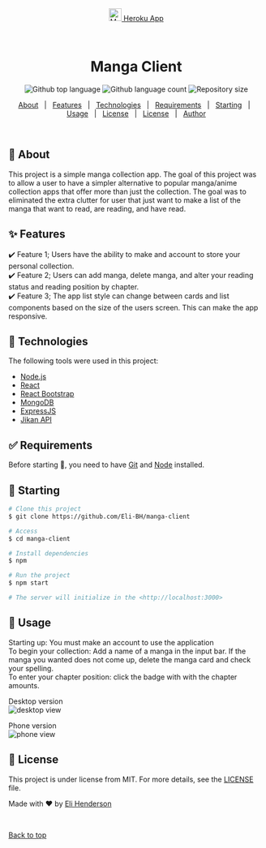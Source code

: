 <div align="center" id="top"> 
  <a href="https://yourmanga.herokuapp.com"><img width="25px" src="https://thumbs.gfycat.com/AnchoredLikableBedbug-size_restricted.gif" alt="Manga Client" /> Heroku App</a>

&#xa0;

  <!-- <a href="https://yourmanga.herokuapp.com">Demo</a> -->
</div>
<h1 align="center">Manga Client</h1>

<p align="center">
  <img alt="Github top language" src="https://img.shields.io/github/languages/top/Eli-BH/manga-list-client?color=56BEB8">

  <img alt="Github language count" src="https://img.shields.io/github/languages/count/Eli-BH/manga-list-client?color=56BEB8">

  <img alt="Repository size" src="https://img.shields.io/github/repo-size/Eli-BH/manga-list-client?color=56BEB8">

  <!-- <img alt="Github issues" src="https://img.shields.io/github/issues/{{YOUR_GITHUB_USERNAME}}/manga-client?color=56BEB8" /> -->

  <!-- <img alt="Github forks" src="https://img.shields.io/github/forks/{{YOUR_GITHUB_USERNAME}}/manga-client?color=56BEB8" /> -->

  <!-- <img alt="Github stars" src="https://img.shields.io/github/stars/{{YOUR_GITHUB_USERNAME}}/manga-client?color=56BEB8" /> -->
</p>

<!-- Status -->

<!-- <h4 align="center">
	🚧  Manga Client 🚀 Under construction...  🚧
</h4>

<hr> -->

<p align="center">
  <a href="#dart-about">About</a> &#xa0; | &#xa0; 
  <a href="#sparkles-features">Features</a> &#xa0; | &#xa0;
  <a href="#rocket-technologies">Technologies</a> &#xa0; | &#xa0;
  <a href="#white_check_mark-requirements">Requirements</a> &#xa0; | &#xa0;
  <a href="#checkered_flag-starting">Starting</a> &#xa0; | &#xa0;
  <a href="#memo-usage">Usage</a>  &#xa0; | &#xa0;  
  <a href="#memo-license">License</a> &#xa0; | &#xa0;
  <a href="#design">License</a> &#xa0; | &#xa0;
  <a href="https://github.com/Eli-BH" target="_blank">Author</a>
</p>

<br>

## :dart: About

This project is a simple manga collection app.
The goal of this project was to allow a user to have a simpler alternative to popular
manga/anime collection apps that offer more than just the collection.
The goal was to eliminated the extra clutter for user that just want to make a list
of the manga that want to read, are reading, and have read.

## :sparkles: Features

:heavy_check_mark: Feature 1; Users have the ability to make and account to store your personal collection.  
:heavy_check_mark: Feature 2; Users can add manga, delete manga,
and alter your reading status and reading position by chapter.  
:heavy_check_mark: Feature 3; The app list style can change between cards and list  
components based on the size of the users screen. This can make the app responsive.

## :rocket: Technologies

The following tools were used in this project:

- [Node.js](https://nodejs.org/en/)
- [React](https://pt-br.reactjs.org/)
- [React Bootstrap](https://react-bootstrap.github.io/)
- [MongoDB](https://mongodb.github.io/node-mongodb-native/)
- [ExpressJS](https://expressjs.com/)
- [Jikan API](https://jikan.docs.apiary.io/)

## :white_check_mark: Requirements

Before starting :checkered_flag:, you need to have [Git](https://git-scm.com) and [Node](https://nodejs.org/en/) installed.

## :checkered_flag: Starting

```bash
# Clone this project
$ git clone https://github.com/Eli-BH/manga-client

# Access
$ cd manga-client

# Install dependencies
$ npm

# Run the project
$ npm start

# The server will initialize in the <http://localhost:3000>
```

## :memo: Usage

Starting up: You must make an account to use the application  
To begin your collection: Add a name of a manga in the input bar.
If the manga you wanted does not come up, delete the manga card and check your spelling.  
To enter your chapter position: click the badge with with the chapter amounts.

Desktop version  
<img src="https://i.imgur.com/rEXVFYC.jpg" alt="desktop view"/>

Phone version  
<img src="https://i.imgur.com/nk5uJ2k.jpg" alt="phone view"/>

## :memo: License

This project is under license from MIT. For more details, see the [LICENSE](LICENSE.md) file.

Made with :heart: by <a href="https://github.com/Eli-BH" target="_blank">Eli Henderson</a>

&#xa0;

<a href="#top">Back to top</a>
